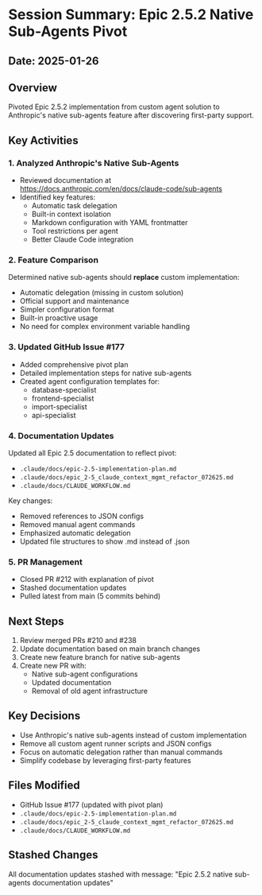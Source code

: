 # Session Summary: Epic 2.5.2 Native Sub-Agents Pivot

## Date: 2025-01-26

## Overview
Pivoted Epic 2.5.2 implementation from custom agent solution to Anthropic's native sub-agents feature after discovering first-party support.

## Key Activities

### 1. Analyzed Anthropic's Native Sub-Agents
- Reviewed documentation at https://docs.anthropic.com/en/docs/claude-code/sub-agents
- Identified key features:
  - Automatic task delegation
  - Built-in context isolation
  - Markdown configuration with YAML frontmatter
  - Tool restrictions per agent
  - Better Claude Code integration

### 2. Feature Comparison
Determined native sub-agents should **replace** custom implementation:
- Automatic delegation (missing in custom solution)
- Official support and maintenance
- Simpler configuration format
- Built-in proactive usage
- No need for complex environment variable handling

### 3. Updated GitHub Issue #177
- Added comprehensive pivot plan
- Detailed implementation steps for native sub-agents
- Created agent configuration templates for:
  - database-specialist
  - frontend-specialist
  - import-specialist
  - api-specialist

### 4. Documentation Updates
Updated all Epic 2.5 documentation to reflect pivot:
- `.claude/docs/epic-2.5-implementation-plan.md`
- `.claude/docs/epic_2-5_claude_context_mgmt_refactor_072625.md`
- `.claude/docs/CLAUDE_WORKFLOW.md`

Key changes:
- Removed references to JSON configs
- Removed manual agent commands
- Emphasized automatic delegation
- Updated file structures to show .md instead of .json

### 5. PR Management
- Closed PR #212 with explanation of pivot
- Stashed documentation updates
- Pulled latest from main (5 commits behind)

## Next Steps
1. Review merged PRs #210 and #238
2. Update documentation based on main branch changes
3. Create new feature branch for native sub-agents
4. Create new PR with:
   - Native sub-agent configurations
   - Updated documentation
   - Removal of old agent infrastructure

## Key Decisions
- Use Anthropic's native sub-agents instead of custom implementation
- Remove all custom agent runner scripts and JSON configs
- Focus on automatic delegation rather than manual commands
- Simplify codebase by leveraging first-party features

## Files Modified
- GitHub Issue #177 (updated with pivot plan)
- `.claude/docs/epic-2.5-implementation-plan.md`
- `.claude/docs/epic_2-5_claude_context_mgmt_refactor_072625.md`
- `.claude/docs/CLAUDE_WORKFLOW.md`

## Stashed Changes
All documentation updates stashed with message: "Epic 2.5.2 native sub-agents documentation updates"